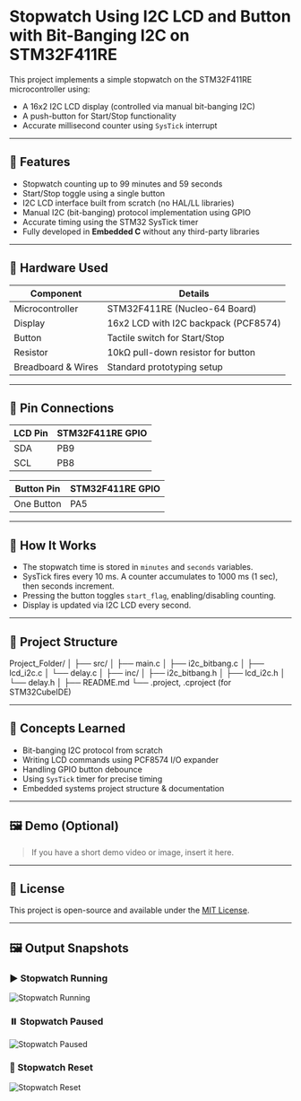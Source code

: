 # Stopwatch Using I2C LCD and Button with Bit-Banging I2C on STM32F411RE

This project implements a simple stopwatch on the STM32F411RE microcontroller using:
- A 16x2 I2C LCD display (controlled via manual bit-banging I2C)
- A push-button for Start/Stop functionality
- Accurate millisecond counter using `SysTick` interrupt

---

## 🚀 Features

- Stopwatch counting up to 99 minutes and 59 seconds
- Start/Stop toggle using a single button
- I2C LCD interface built from scratch (no HAL/LL libraries)
- Manual I2C (bit-banging) protocol implementation using GPIO
- Accurate timing using the STM32 SysTick timer
- Fully developed in **Embedded C** without any third-party libraries

---

## 🔧 Hardware Used

| Component         | Details                                |
|------------------|----------------------------------------|
| Microcontroller   | STM32F411RE (Nucleo-64 Board)          |
| Display           | 16x2 LCD with I2C backpack (PCF8574)   |
| Button            | Tactile switch for Start/Stop          |
| Resistor          | 10kΩ pull-down resistor for button     |
| Breadboard & Wires| Standard prototyping setup             |

---

## 🔌 Pin Connections

| LCD Pin      | STM32F411RE GPIO |
|--------------|------------------|
| SDA          | PB9              |
| SCL          | PB8              |

| Button Pin   | STM32F411RE GPIO |
|--------------|------------------|
| One Button   | PA5              |

---

## 🧠 How It Works

- The stopwatch time is stored in `minutes` and `seconds` variables.
- SysTick fires every 10 ms. A counter accumulates to 1000 ms (1 sec), then seconds increment.
- Pressing the button toggles `start_flag`, enabling/disabling counting.
- Display is updated via I2C LCD every second.

---

## 📁 Project Structure

Project_Folder/
│
├── src/
│ ├── main.c
│ ├── i2c_bitbang.c
│ ├── lcd_i2c.c
│ └── delay.c
│
├── inc/
│ ├── i2c_bitbang.h
│ ├── lcd_i2c.h
│ └── delay.h
│
├── README.md
└── .project, .cproject (for STM32CubeIDE)

---

## 🧠 Concepts Learned

- Bit-banging I2C protocol from scratch
- Writing LCD commands using PCF8574 I/O expander
- Handling GPIO button debounce
- Using `SysTick` timer for precise timing
- Embedded systems project structure & documentation

---

## 🖼️ Demo (Optional)

> If you have a short demo video or image, insert it here.

---

## 📜 License

This project is open-source and available under the [MIT License](LICENSE).

---
## 🖼️ Output Snapshots

### ▶️ Stopwatch Running
![Stopwatch Running](images/imagesrunning.jpg)

### ⏸️ Stopwatch Paused
![Stopwatch Paused](images/imagespaused.jpg)

### 🔄 Stopwatch Reset
![Stopwatch Reset](images/imagesreset.jpg)
